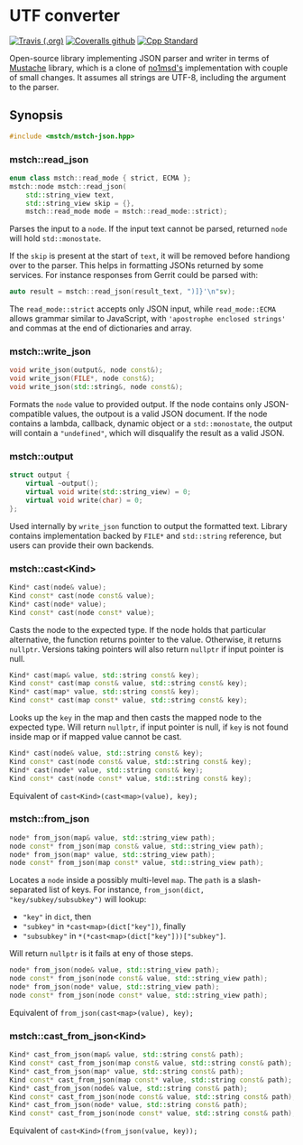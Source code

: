 # UTF converter

[![Travis (.org)][Travis badge]][Travis]
[![Coveralls github][Coveralls badge]][Coveralls]
[![Cpp Standard][17-badge]][17]

Open-source library implementing JSON parser and writer in terms of [Mustache](https://github.com/mbits-libs/libmstch) library, which is a clone of [no1msd's](https://github.com/no1msd/mstch) implementation with couple of small changes. It assumes all strings are UTF-8, including the argument to the parser.

## Synopsis

```cpp
#include <mstch/mstch-json.hpp>
```

### mstch::read_json

```cpp
enum class mstch::read_mode { strict, ECMA };
mstch::node mstch::read_json(
    std::string_view text,
    std::string_view skip = {},
    mstch::read_mode mode = mstch::read_mode::strict);
```

Parses the input to a `node`. If the input text cannot be parsed, returned `node` will hold `std::monostate`.

If the `skip` is present at the start of `text`, it will be removed before handiong over to the parser. This helps in formatting JSONs returned by some services. For instance responses from Gerrit could be parsed with:

```cpp
auto result = mstch::read_json(result_text, ")]}'\n"sv);
```

The `read_mode::strict` accepts only JSON input, while `read_mode::ECMA` allows grammar similar to JavaScript, with `'apostrophe enclosed strings'` and commas at the end of dictionaries and array.

### mstch::write_json

```cpp
void write_json(output&, node const&);
void write_json(FILE*, node const&);
void write_json(std::string&, node const&);
```

Formats the `node` value to provided output. If the node contains only JSON-compatible values, the outpout is a valid JSON document. If the node contains a lambda, callback, dynamic object or a `std::monostate`, the output will contain a `"undefined"`, which will disqualify the result as a valid JSON.

### mstch::output

```cpp
struct output {
    virtual ~output();
    virtual void write(std::string_view) = 0;
    virtual void write(char) = 0;
};
```

Used internally by `write_json` function to output the formatted text. Library contains implementation backed by `FILE*` and `std::string` reference, but users can provide their own backends.

### mstch::cast&lt;Kind&gt;

```cpp
Kind* cast(node& value);
Kind const* cast(node const& value);
Kind* cast(node* value);
Kind const* cast(node const* value);
```

Casts the node to the expected type. If the node holds that particular alternative, the function returns pointer to the value. Otherwise, it returns `nullptr`. Versions taking pointers will also return `nullptr` if input pointer is null.

```cpp
Kind* cast(map& value, std::string const& key);
Kind const* cast(map const& value, std::string const& key);
Kind* cast(map* value, std::string const& key);
Kind const* cast(map const* value, std::string const& key);
```

Looks up the `key` in the map and then casts the mapped node to the expected type. Will return `nullptr`, if input pointer is null, if `key` is not found inside map or if mapped value cannot be cast.

```cpp
Kind* cast(node& value, std::string const& key);
Kind const* cast(node const& value, std::string const& key);
Kind* cast(node* value, std::string const& key);
Kind const* cast(node const* value, std::string const& key);
```

Equivalent of `cast<Kind>(cast<map>(value), key);`

### mstch::from_json

```cpp
node* from_json(map& value, std::string_view path);
node const* from_json(map const& value, std::string_view path);
node* from_json(map* value, std::string_view path);
node const* from_json(map const* value, std::string_view path);
```

Locates a `node` inside a possibly multi-level `map`. The `path` is a slash-separated list of keys. For instance, `from_json(dict, "key/subkey/subsubkey")` will lookup:

- `"key"` in `dict`, then
- `"subkey"` in `*cast<map>(dict["key"])`, finally
- `"subsubkey"` in `*(*cast<map>(dict["key"]))["subkey"]`.

Will return `nullptr` is it fails at eny of those steps.

```cpp
node* from_json(node& value, std::string_view path);
node const* from_json(node const& value, std::string_view path);
node* from_json(node* value, std::string_view path);
node const* from_json(node const* value, std::string_view path);
```

Equivalent of `from_json(cast<map>(value), key);`

### mstch::cast_from_json&lt;Kind&gt;

```cpp
Kind* cast_from_json(map& value, std::string const& path);
Kind const* cast_from_json(map const& value, std::string const& path);
Kind* cast_from_json(map* value, std::string const& path);
Kind const* cast_from_json(map const* value, std::string const& path);
Kind* cast_from_json(node& value, std::string const& path);
Kind const* cast_from_json(node const& value, std::string const& path);
Kind* cast_from_json(node* value, std::string const& path);
Kind const* cast_from_json(node const* value, std::string const& path);
```

Equivalent of `cast<Kind>(from_json(value, key));`

[Travis badge]: https://img.shields.io/travis/mbits-libs/libmstch-json?style=flat-square
[Travis]: https://travis-ci.org/mbits-libs/libmstch-json "Travis-CI"
[Coveralls badge]: https://img.shields.io/coveralls/github/mbits-libs/libmstch-json?style=flat-square
[Coveralls]: https://coveralls.io/github/mbits-libs/libmstch-json "Coveralls"
[17-badge]: https://img.shields.io/badge/C%2B%2B-17-informational?style=flat-square
[17]: https://en.wikipedia.org/wiki/C%2B%2B17 "Wikipedia C++17"
